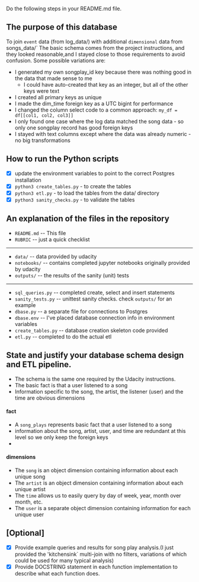 Do the following steps in your README.md file.

## The purpose of this database 
To join `event` data (from log_data/) with additional `dimensional` data from songs_data/`
The basic schema comes from the project instructions, and they looked reasonable,and I stayed close to those requirements to avoid confusion.
Some possible variations are:
- I generated my own songplay_id key because there was nothing good in the data that made sense to me 
  - I could have auto-created that key as an integer, but all of the other keys were text
- I created all primary keys as unique
- I made the dim_time foreign key as a UTC bigint for performance 
- I changed the column select code to a common approach: `my_df = df[[col1, col2, col3]]`
- I only found one case where the log data matched the song data - so only one songplay record has good foreign keys
- I stayed with text columns except where the data was already numeric - no big transformations

## How to run the Python scripts
- [x] update the environment variables to point to the correct Postgres installation
- [x] `python3 create_tables.py` - to create the tables  
- [x] `python3 etl.py` - to load the tables from the data/ directory
- [x] `python3 sanity_checks.py` - to validate the tables

## An explanation of the files in the repository
- `README.md`  -- This file 
- `RUBRIC`  -- just a quick checklist 
---
- `data/`  -- data provided by udacity
- `notebooks/`  -- contains completed jupyter notebooks originally provided by udacity
- `outputs/`  -- the results of the sanity (unit) tests
---
- `sql_queries.py`  -- completed create, select and insert statements
- `sanity_tests.py`  -- unittest sanity checks. check `outputs/` for an example
- `dbase.py`  -- a separate file for connections to Postgres
- `dbase.env`  -- I've placed database connection info in environment variables
- `create_tables.py`  -- database creation skeleton code provided
- `etl.py`  -- completed to do the actual etl

## State and justify your database schema design and ETL pipeline.
- The schema is the same one required by the Udacity instructions.  
- The basic fact is that a user listened to a song 
- Information specific to the song, the artist, the listener (user) and the time are obvious dimensions

#### fact
- A `song_plays` represents basic fact that a user listened to a song
- information about the song, artist, user, and time are redundant at this level so we only keep the foreign keys
- 
#### dimensions
- The `song` is an object dimension containing information about each unique song
- The `artist` is an object dimension containing information about each unique artist
- The `time` allows us to easily query by day of week, year, month over month, etc.
- The `user` is a separate object dimension containing information for each unique user

## [Optional]
- [x] Provide example queries and results for song play analysis.(I just provided the 'kitchensink` multi-join with no filters, variations of which could be used for many typical analysis)
- [x] Provide DOCSTRING statement in each function implementation to describe what each function does.